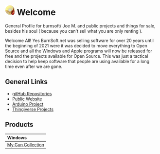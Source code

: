 # ![logo](img/BSLogo_32x32.png) Welcome 
General Profile for burnsoft/ Joe M. and public projects and things for sale, besides his soul ( because you can't sell what you are only renting ).

Welcome All!  Yes BurnSoft.net was selling software for over 20 years until the beginning of 2021 were it was decided to move everything to Open Source and all the Windows and Apple programs will now be released for free and the projects available for Open Source.  This was just a tactical decision to help keep software that people are using available for a long time even after we are gone.

## General Links

- [gitHub Repositories](https://github.com/burnsoftnet?tab=repositories)
- [Public Website](https://www.burnsoft.net)
- [Arduino Project](https://create.arduino.cc/projecthub/burnsoft)
- [Thingiverse Projects](https://www.thingiverse.com/burnsoft/designs)

## Products

| Windows |
|:--|
| [My Gun Collection](mgc.md) |
